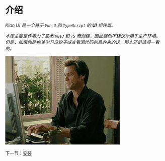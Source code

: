 # 介绍

_Klan UI 是一个基于 `Vue 3` 和 `TypeScript` 的 **UI** 组件库。_

_本库主要是作者为了熟悉 `Vue3` 和 `TS` 而创建，因此强烈不建议你用于生产环境。但是，如果你是抱着学习造轮子或查看源代码的目的来的话，那么还是值得一看的。_

![](../assets/coding/coding.gif)

下一节：[安装](#/doc/install)

